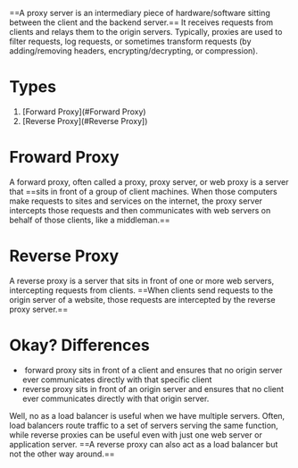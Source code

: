 ==A proxy server is an intermediary piece of hardware/software sitting between the client and the backend server.== It receives requests from clients and relays them to the origin servers. Typically, proxies are used to filter requests, log requests, or sometimes transform requests (by adding/removing headers, encrypting/decrypting, or compression).

# Types
1) [Forward Proxy](#Forward Proxy)
2) [Reverse Proxy](#Reverse Proxy])

# Froward Proxy
A forward proxy, often called a proxy, proxy server, or web proxy is a server that ==sits in front of a group of client machines. When those computers make requests to sites and services on the internet, the proxy server intercepts those requests and then communicates with web servers on behalf of those clients, like a middleman.==
# Reverse Proxy
A reverse proxy is a server that sits in front of one or more web servers, intercepting requests from clients. ==When clients send requests to the origin server of a website, those requests are intercepted by the reverse proxy server.==

# Okay? Differences 
*  forward proxy sits in front of a client and ensures that no origin server ever communicates directly with that specific client
* reverse proxy sits in front of an origin server and ensures that no client ever communicates directly with that origin server.

Well, no as a load balancer is useful when we have multiple servers. Often, load balancers route traffic to a set of servers serving the same function, while reverse proxies can be useful even with just one web server or application server. ==A reverse proxy can also act as a load balancer but not the other way around.==